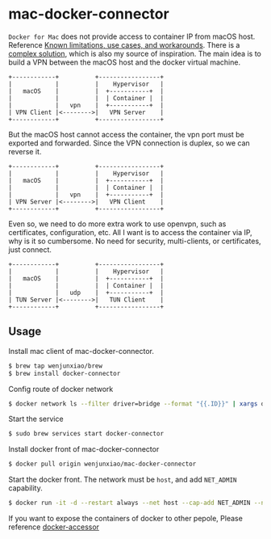 # mac-docker-connector

  `Docker for Mac` does not provide access to container IP from macOS host. 
  Reference [Known limitations, use cases, and workarounds](https://docs.docker.com/docker-for-mac/networking/#i-cannot-ping-my-containers). 
  There is a [complex solution](https://pjw.io/articles/2018/04/25/access-to-the-container-network-of-docker-for-mac/),
  which is also my source of inspiration. The main idea is to build a VPN between the macOS host and the docker virtual machine.
```
+------------+          +-----------------+
|            |          |    Hypervisor   |
|   macOS    |          |  +-----------+  |
|            |          |  | Container |  |
|            |   vpn    |  +-----------+  |
| VPN Client |<-------->|   VPN Server    |
+------------+          +-----------------+
```
  But the macOS host cannot access the container, the vpn port must be exported and forwarded.
  Since the VPN connection is duplex, so we can reverse it.
```
+------------+          +-----------------+
|            |          |    Hypervisor   |
|   macOS    |          |  +-----------+  |
|            |          |  | Container |  |
|            |   vpn    |  +-----------+  |
| VPN Server |<-------->|   VPN Client    |
+------------+          +-----------------+
```
  Even so, we need to do more extra work to use openvpn, such as certificates, configuration, etc.
  All I want is to access the container via IP, why is it so cumbersome. 
  No need for security, multi-clients, or certificates, just connect.
```
+------------+          +-----------------+
|            |          |    Hypervisor   |
|   macOS    |          |  +-----------+  |
|            |          |  | Container |  |
|            |   udp    |  +-----------+  |
| TUN Server |<-------->|   TUN Client    |
+------------+          +-----------------+
```

## Usage

  Install mac client of mac-docker-connector.
```bash
$ brew tap wenjunxiao/brew
$ brew install docker-connector
```

  Config route of docker network
```bash
$ docker network ls --filter driver=bridge --format "{{.ID}}" | xargs docker network inspect --format "route {{range .IPAM.Config}}{{.Subnet}}{{end}}" >> /usr/local/etc/docker-connector.conf
```

  Start the service
```bash
$ sudo brew services start docker-connector
```

  Install docker front of mac-docker-connector
```bash
$ docker pull origin wenjunxiao/mac-docker-connector
```

  Start the docker front. The network must be `host`, and add `NET_ADMIN` capability.

```bash
$ docker run -it -d --restart always --net host --cap-add NET_ADMIN --name connector mac-docker-connector
```

  If you want to expose the containers of docker to other pepole, Please reference [docker-accessor](./accessor)
